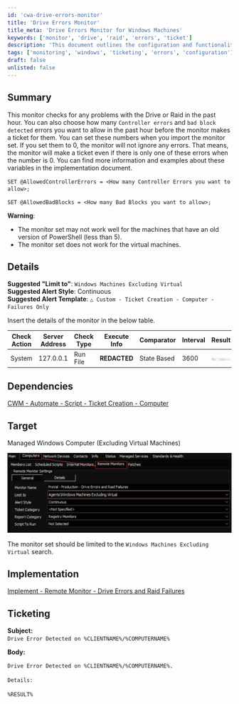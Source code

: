 ```yaml
---
id: 'cwa-drive-errors-monitor'
title: 'Drive Errors Monitor'
title_meta: 'Drive Errors Monitor for Windows Machines'
keywords: ['monitor', 'drive', 'raid', 'errors', 'ticket']
description: 'This document outlines the configuration and functionality of the Drive Errors Monitor, which checks for issues with drives or RAID in Windows machines. It allows customization of error thresholds and provides guidelines for ticket creation upon detection of drive errors.'
tags: ['monitoring', 'windows', 'ticketing', 'errors', 'configuration']
draft: false
unlisted: false
---
```

## Summary

This monitor checks for any problems with the Drive or Raid in the past hour. You can also choose how many `Controller errors` and `bad block detected` errors you want to allow in the past hour before the monitor makes a ticket for them. You can set these numbers when you import the monitor set. If you set them to 0, the monitor will not ignore any errors. That means, the monitor will make a ticket even if there is only one of these errors when the number is 0. You can find more information and examples about these variables in the implementation document.

```
SET @AllowedControllerErrors = <How many Controller Errors you want to allow>;
```

```
SET @AllowedBadBlocks = <How many Bad Blocks you want to allow>;
```

**Warning**:  
- The monitor set may not work well for the machines that have an old version of PowerShell (less than 5).
- The monitor set does not work for the virtual machines.

## Details

**Suggested "Limit to"**: `Windows Machines Excluding Virtual`  
**Suggested Alert Style**: Continuous  
**Suggested Alert Template**: `△ Custom - Ticket Creation - Computer - Failures Only`  

Insert the details of the monitor in the below table.

| Check Action | Server Address | Check Type | Execute Info | Comparator | Interval | Result |
|--------------|----------------|-------------|---------------|------------|----------|--------|
| System       | 127.0.0.1     | Run File    | **REDACTED**  | State Based | 3600     | ![Result](../../../static/img/Drive-Errors-and-Raid-Failures/image_1.png) |

## Dependencies

[CWM - Automate - Script - Ticket Creation - Computer](https://proval.itglue.com/DOC-5078775-9098338)

## Target

Managed Windows Computer (Excluding Virtual Machines)

![Target](../../../static/img/Drive-Errors-and-Raid-Failures/image_2.png)  

The monitor set should be limited to the `Windows Machines Excluding Virtual` search.

## Implementation

[Implement - Remote Monitor - Drive Errors and Raid Failures](https://proval.itglue.com/DOC-5078775-14952900)

## Ticketing

**Subject:**  
`Drive Error Detected on %CLIENTNAME%/%COMPUTERNAME%`

**Body:**  
```
Drive Error Detected on %CLIENTNAME%/%COMPUTERNAME%.

Details:  

%RESULT%
```




